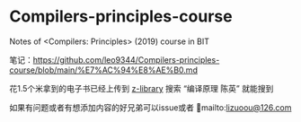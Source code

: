 # Compilers-principles-course
Notes of &lt;Compilers: Principles> (2019) course in BIT

笔记：https://github.com/leo9344/Compilers-principles-course/blob/main/%E7%AC%94%E8%AE%B0.md

花1.5个米拿到的电子书已经上传到 [z-library](https://zh.au1lib.org/book/21065606/2c6e7b) 搜索 “编译原理 陈英” 就能搜到

如果有问题或者有想添加内容的好兄弟可以issue或者 📧mailto:lizuoou@126.com


